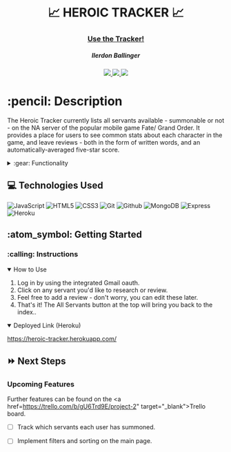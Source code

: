 <div align="center">
   <h1>📈 HEROIC TRACKER 📈</h1>
   <h3><a href="https://heroic-tracker.herokuapp.com/">Use the Tracker!</a></h3>
   <h5>Ilerdon Ballinger</h5>                             
   <a href="https://github.com/iballinger/" target="_blank">
      <img src="https://img.shields.io/badge/-Portfolio:_user.github.io-darkgreen?style=flat&logo=medium"/>
   </a>
   <a href="https://www.linkedin.com/in/ilerdon-ballinger/" target="_blank">
      <img src="https://img.shields.io/badge/-linkedin.com/in/user-blue?style=flat&``logo=Linkedin&logoColor=white">
   </a> 
   <a href="mailto:ilerdonballinger@gmail.com" target="_blank">
      <img src="https://img.shields.io/badge/-user@gmail.com-c14438?style=flat&logo=Gmail&``logoColor=white">
   </a>
<!--    <a href="https://medium.com/@user">
      <img src="https://img.shields.io/badge/-medium.com/@user-black?style=flat&logo=medium">
   </a> -->
</div>

<h1>:pencil: Description</h1>
<p>The Heroic Tracker currently lists all servants available - summonable or not - on the NA server of the popular mobile game Fate/ Grand Order. It provides a place for users to see common stats about each character in the game, and leave reviews - both in the form of written words, and an automatically-averaged five-star score.</p>

<details>
<summary> :gear: Functionality</summary>

| Description | Screenshot |
|------------ | ------------|
| <h3 align="center">Landing Page</h3> | <img src="https://i.imgur.com/wp7nYB6.png" width="700"/> |
| <h3 align="center">Servant Index</h3> | <img src="https://i.imgur.com/TB9T04t.png" width="700"/> |
| <h3 align="center">Servant Page</h3> | <img src="https://i.imgur.com/9hoT0VF.png" width="700"/> |
</details>

## :computer: Technologies Used

![JavaScript](https://img.shields.io/badge/-JavaScript-333?style=flat&logo=javascript) 
![HTML5](https://img.shields.io/badge/-HTML5-333?style=flat&logo=html5)
![CSS3](https://img.shields.io/badge/-CSS-333?style=flat&logo=css3)
![Git](https://img.shields.io/badge/-Git-333?style=flat&logo=git)
![Github](https://img.shields.io/badge/-GitHub-333?style=flat&logo=github)
![MongoDB](https://img.shields.io/badge/-MongoDB-333?style=flat&logo=mongodb)
![Express](https://img.shields.io/badge/-Express-333?style=flat&logo=express)
![Heroku](https://img.shields.io/badge/-Heroku-333?style=flat&logo=heroku)


<h2> :atom_symbol: Getting Started </h2>

<h3> :calling: Instructions </h3>
<details open>
<summary>How to Use</summary>
<ol>
<li>Log in by using the integrated Gmail oauth.</li>
<li>Click on any servant you'd like to research or review.</li>
<li>Feel free to add a review - don't worry, you can edit these later.</li>
<li>That's it! The All Servants button at the top will bring you back to the index..</li>
</ol>
</details>

<details open>   
<summary>Deployed Link (Heroku)</summary>
<p><a href="https://heroic-tracker.herokuapp.com/">https://heroic-tracker.herokuapp.com/</a></p>
</details>

## :fast_forward: Next Steps   

### Upcoming Features

Further features can be found on the <a href=https://trello.com/b/gU6Trd9E/project-2" target="_blank">Trello board</a>.

- [ ] Track which servants each user has summoned.
- [ ] Implement filters and sorting on the main page.
  
